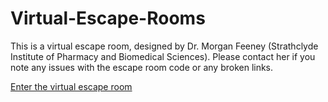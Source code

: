 # Virtual-Escape-Rooms

This is a virtual escape room, designed by Dr. Morgan Feeney (Strathclyde Institute of Pharmacy and Biomedical Sciences). Please contact her if you note any issues with the escape room code or any broken links.

[Enter the virtual escape room](/BM329blockBworkshop.html)

